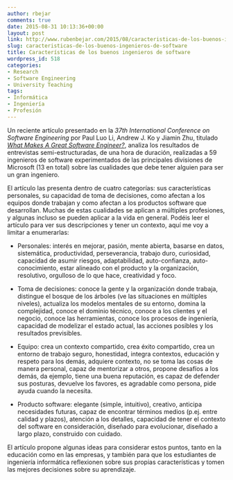 ```yaml
---
author: rbejar
comments: true
date: 2015-08-31 10:13:36+00:00
layout: post
link: http://www.rubenbejar.com/2015/08/caracteristicas-de-los-buenos-ingenieros-de-software/
slug: caracteristicas-de-los-buenos-ingenieros-de-software
title: Características de los buenos ingenieros de software
wordpress_id: 518
categories:
- Research
- Software Engineering
- University Teaching
tags:
- Informática
- Ingeniería
- Profesión
---
```


Un reciente artículo presentado en la _37th International Conference on Software Engineering_ por Paul Luo Li, Andrew J. Ko y Jiamin Zhu, titulado _[What Makes A Great Software Engineer?](https://faculty.washington.edu/ajko/papers/Li2015GreatEngineers.pdf)_, analiza los resultados de entrevistas semi-estructuradas, de una hora de duración, realizadas a 59 ingenieros de software experimentados de las principales divisiones de Microsoft (13 en total) sobre las cualidades que debe tener alguien para ser un gran ingeniero.

El artículo las presenta dentro de cuatro categorías: sus características personales, su capacidad de toma de decisiones, como afectan a los equipos donde trabajan y como afectan a los productos software que desarrollan. Muchas de estas cualidades se aplican a múltiples profesiones, y algunas incluso se pueden aplicar a la vida en general. Podéis leer el artículo para ver sus descripciones y tener un contexto, aquí me voy a limitar a enumerarlas:



	
  * Personales: interés en mejorar, pasión, mente abierta, basarse en datos, sistemática, productividad, perseverancia, trabajo duro, curiosidad, capacidad de asumir riesgos, adaptabilidad, auto-confianza, auto-conocimiento, estar alineado con el producto y la organización, resolutivo, orgulloso de lo que hace, creatividad y foco.

	
  * Toma de decisiones: conoce la gente y la organización donde trabaja, distingue el bosque de los árboles (ve las situaciones en múltiples niveles), actualiza los modelos mentales de su entorno, domina la complejidad, conoce el dominio técnico, conoce a los clientes y el negocio, conoce las herramientas, conoce los procesos de ingeniería, capacidad de modelizar el estado actual, las acciones posibles y los resultados previsibles.

	
  * Equipo: crea un contexto compartido, crea éxito compartido, crea un entorno de trabajo seguro, honestidad, integra contextos, educación y respeto para los demás, adquiere contexto, no se toma las cosas de manera personal, capaz de mentorizar a otros, propone desafíos a los demás, da ejemplo, tiene una buena reputación, es capaz de defender sus posturas, devuelve los favores, es agradable como persona, pide ayuda cuando la necesita.

	
  * Producto software: elegante (simple, intuitivo), creativo, anticipa necesidades futuras, capaz de encontrar términos medios (p.ej. entre calidad y plazos), atención a los detalles, capacidad de tener el contexto del software en consideración, diseñado para evolucionar, diseñado a largo plazo, construido con cuidado.


El artículo propone algunas ideas para considerar estos puntos, tanto en la educación como en las empresas, y también para que los estudiantes de ingeniería informática reflexionen sobre sus propias características y tomen las mejores decisiones sobre su aprendizaje.
